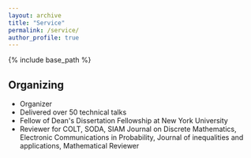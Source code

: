 ```yaml
---
layout: archive
title: "Service"
permalink: /service/
author_profile: true
---
```


{% include base_path %}

## Organizing
* Organizer
* Delivered over 50 technical talks 
* Fellow of Dean's Dissertation Fellowship at New York University 
* Reviewer for COLT, SODA, SIAM Journal on Discrete Mathematics, Electronic Communications in Probability, Journal of inequalities and applications, Mathematical Reviewer
